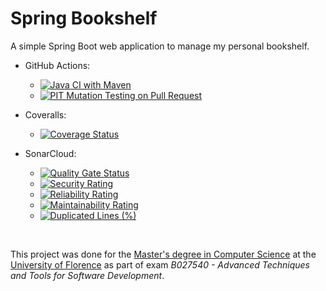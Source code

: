 # Spring Bookshelf

A simple Spring Boot web application to manage my personal bookshelf.

- GitHub Actions:
  - [![Java CI with Maven](https://github.com/FrancescoMucci/spring-bookshelf/actions/workflows/maven.yml/badge.svg)](https://github.com/FrancescoMucci/spring-bookshelf/actions/workflows/maven.yml)
  - [![PIT Mutation Testing on Pull Request](https://github.com/FrancescoMucci/spring-bookshelf/actions/workflows/pitest.yml/badge.svg)](https://github.com/FrancescoMucci/spring-bookshelf/actions/workflows/pitest.yml)
  
- Coveralls:
  - [![Coverage Status](https://coveralls.io/repos/github/FrancescoMucci/spring-bookshelf/badge.svg)](https://coveralls.io/github/FrancescoMucci/spring-bookshelf)
  
- SonarCloud:
  - [![Quality Gate Status](https://sonarcloud.io/api/project_badges/measure?project=FrancescoMucci_spring-bookshelf&metric=alert_status)](https://sonarcloud.io/dashboard?id=FrancescoMucci_spring-bookshelf)
  - [![Security Rating](https://sonarcloud.io/api/project_badges/measure?project=FrancescoMucci_spring-bookshelf&metric=security_rating)](https://sonarcloud.io/dashboard?id=FrancescoMucci_spring-bookshelf)
  - [![Reliability Rating](https://sonarcloud.io/api/project_badges/measure?project=FrancescoMucci_spring-bookshelf&metric=reliability_rating)](https://sonarcloud.io/dashboard?id=FrancescoMucci_spring-bookshelf)
  - [![Maintainability Rating](https://sonarcloud.io/api/project_badges/measure?project=FrancescoMucci_spring-bookshelf&metric=sqale_rating)](https://sonarcloud.io/dashboard?id=FrancescoMucci_spring-bookshelf)
  - [![Duplicated Lines (%)](https://sonarcloud.io/api/project_badges/measure?project=FrancescoMucci_spring-bookshelf&metric=duplicated_lines_density)](https://sonarcloud.io/dashboard?id=FrancescoMucci_spring-bookshelf)


<br />

This project was done for the [Master's degree in Computer Science](https://www.informaticamagistrale.unifi.it/) at the [University of Florence](https://www.unifi.it/) as part of exam *B027540 - Advanced Techniques and Tools for Software Development*.

